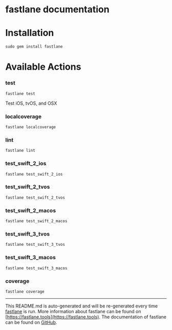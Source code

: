 fastlane documentation
================
# Installation
```
sudo gem install fastlane
```
# Available Actions
### test
```
fastlane test
```
Test iOS, tvOS, and OSX
### localcoverage
```
fastlane localcoverage
```

### lint
```
fastlane lint
```

### test_swift_2_ios
```
fastlane test_swift_2_ios
```

### test_swift_2_tvos
```
fastlane test_swift_2_tvos
```

### test_swift_2_macos
```
fastlane test_swift_2_macos
```

### test_swift_3_tvos
```
fastlane test_swift_3_tvos
```

### test_swift_3_macos
```
fastlane test_swift_3_macos
```

### coverage
```
fastlane coverage
```


----

This README.md is auto-generated and will be re-generated every time [fastlane](https://fastlane.tools) is run.
More information about fastlane can be found on [https://fastlane.tools](https://fastlane.tools).
The documentation of fastlane can be found on [GitHub](https://github.com/fastlane/fastlane/tree/master/fastlane).

